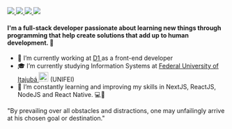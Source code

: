 <a href="https://www.linkedin.com/in/rodrigodsluz" target="_blank">
<img src="https://img.shields.io/badge/LinkedIn-0077B5?style=for-the-badge&logo=linkedin&logoColor=white" />
</a>

<a href="https://www.facebook.com/rodrigodsluz" target="_blank">
<img src="https://img.shields.io/badge/Facebook-1877F2?style=for-the-badge&logo=facebook&logoColor=white" />
</a>

<a href="https://www.instagram.com/rodrigodsluz" target="_blank">
<img src="https://img.shields.io/badge/Instagram-E4405F?style=for-the-badge&logo=instagram&logoColor=white" />
</a>

<a href="mailto:rodrigodsluz@gmail.com" target="_blank">
<img src="https://img.shields.io/badge/Gmail-D14836?style=for-the-badge&logo=gmail&logoColor=white" />
</a>




#### I'm a full-stack developer passionate about learning new things through programming that help create solutions that add up to human development. :rocket:
 
- 🔭 I’m currently working at <a href="https://www.d1.cx/" target="_blank"> D1 </a> as a front-end developer
- 🎓 I’m currently studying Information Systems at [Federal University of Itajubá <img alt="Português (Brasil)" title="Português (Brasil)" src="https://cdn.staticaly.com/gh/hjnilsson/country-flags/master/svg/br.svg" width="22">](https://unifei.edu.br/) (UNIFEI)
- 🌱 I’m constantly learning and improving my skills in NextJS, ReactJS, NodeJS and React Native. 💻📱

"By prevailing over all obstacles and distractions, one may unfailingly arrive at his chosen goal or destination."
